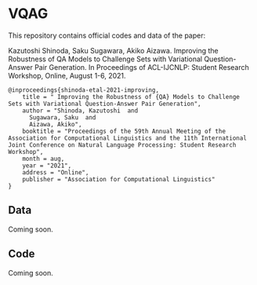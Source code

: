 # VQAG

This repository contains official codes and data of the paper:

Kazutoshi Shinoda, Saku Sugawara, Akiko Aizawa. Improving the Robustness of QA Models to Challenge Sets with Variational Question-Answer Pair Generation. In Proceedings of ACL-IJCNLP: Student Research Workshop, Online, August 1-6, 2021.

```
@inproceedings{shinoda-etal-2021-improving,
    title = " Improving the Robustness of {QA} Models to Challenge Sets with Variational Question-Answer Pair Generation",
    author = "Shinoda, Kazutoshi  and
      Sugawara, Saku  and
      Aizawa, Akiko",
    booktitle = "Proceedings of the 59th Annual Meeting of the Association for Computational Linguistics and the 11th International Joint Conference on Natural Language Processing: Student Research Workshop",
    month = aug,
    year = "2021",
    address = "Online",
    publisher = "Association for Computational Linguistics"
}
```

## Data
Coming soon.

## Code
Coming soon.
